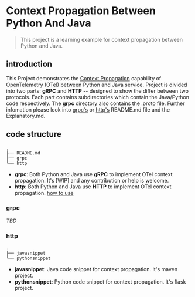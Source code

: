 # Context Propagation Between Python And Java
> This project is a learning example for context propagation between Python and Java.

## introduction
This Project demonstrates the [Context Propagation](https://opentelemetry.io/docs/concepts/signals/traces/#context-propagation) capability of OpenTelemetry (OTel) between Python and Java service. Project is divided into two parts: **gRPC** and **HTTP** -- designed to show the differ between two protocols. Each part contains subdirectories which contain the Java/Python code respectively. The **grpc** directory also contains the .proto file. Further infomation please look into [grpc's](https://github.com/LronDC/ContextPropagationBetweenPythonAndJava/tree/main/grpc) or [http's](https://github.com/LronDC/ContextPropagationBetweenPythonAndJava/tree/main/http) README.md file and the Explanatory.md.
## code structure
```shell
.
├── README.md
├── grpc
└── http
```
- **grpc**: Both Python and Java use **gRPC** to implement OTel context propagation. It's [WIP] and any contribution or help is welcome.
- **http**: Both Python and Java use **HTTP** to implement OTel context propagation. [how to use](https://github.com/LronDC/ContextPropagationBetweenPythonAndJava/blob/main/http/README.md)
### grpc
*TBD*
### http
```shell
.
├── javasnippet
└── pythonsnippet
```
- **javasnippet**: Java code snippet for context propagation. It's maven project.
- **pythonsnippet**: Python code snippet for context propagation. It's flask project.
